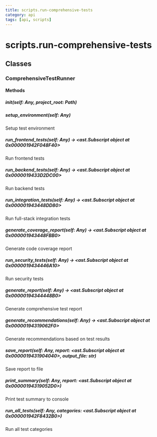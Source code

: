 ```yaml
---
title: scripts.run-comprehensive-tests
category: api
tags: [api, scripts]
---
```


# scripts.run-comprehensive-tests



## Classes

### ComprehensiveTestRunner



#### Methods

##### __init__(self: Any, project_root: Path)



##### setup_environment(self: Any)

Setup test environment

##### run_frontend_tests(self: Any) -> <ast.Subscript object at 0x000001942F048F40>

Run frontend tests

##### run_backend_tests(self: Any) -> <ast.Subscript object at 0x0000019433D2DC00>

Run backend tests

##### run_integration_tests(self: Any) -> <ast.Subscript object at 0x000001943448DD80>

Run full-stack integration tests

##### generate_coverage_report(self: Any) -> <ast.Subscript object at 0x000001943448FBB0>

Generate code coverage report

##### run_security_tests(self: Any) -> <ast.Subscript object at 0x0000019434446A10>

Run security tests

##### generate_report(self: Any) -> <ast.Subscript object at 0x00000194344448B0>

Generate comprehensive test report

##### generate_recommendations(self: Any) -> <ast.Subscript object at 0x00000194319062F0>

Generate recommendations based on test results

##### save_report(self: Any, report: <ast.Subscript object at 0x0000019431904040>, output_file: str)

Save report to file

##### print_summary(self: Any, report: <ast.Subscript object at 0x00000194319052D0>)

Print test summary to console

##### run_all_tests(self: Any, categories: <ast.Subscript object at 0x000001942F8432B0>)

Run all test categories


